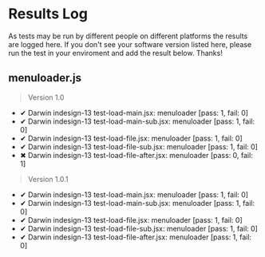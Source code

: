 # Results Log

As tests may be run by different people on different platforms the results are logged here. If you don't see your software version listed here, please run the test in your enviroment and add the result below. Thanks!

## menuloader.js

> Version 1.0

- ✔ Darwin indesign-13 test-load-main.jsx: menuloader [pass: 1, fail: 0]
- ✔ Darwin indesign-13 test-load-main-sub.jsx: menuloader [pass: 1, fail: 0]
- ✔ Darwin indesign-13 test-load-file.jsx: menuloader [pass: 1, fail: 0]
- ✔ Darwin indesign-13 test-load-file-sub.jsx: menuloader [pass: 1, fail: 0]
- ✖ Darwin indesign-13 test-load-file-after.jsx: menuloader [pass: 0, fail: 1]

> Version 1.0.1

- ✔ Darwin indesign-13 test-load-main.jsx: menuloader [pass: 1, fail: 0]
- ✔ Darwin indesign-13 test-load-main-sub.jsx: menuloader [pass: 1, fail: 0]
- ✔ Darwin indesign-13 test-load-file.jsx: menuloader [pass: 1, fail: 0]
- ✔ Darwin indesign-13 test-load-file-sub.jsx: menuloader [pass: 1, fail: 0]
- ✔ Darwin indesign-13 test-load-file-after.jsx: menuloader [pass: 1, fail: 0]
